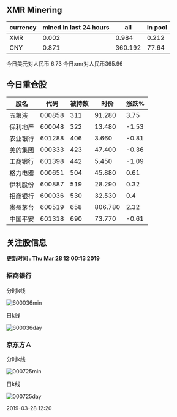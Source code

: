 ## XMR Minering

|currency|mined in last 24 hours|all|in pool|
|---|---|---|---|
|XMR|0.002|0.984|0.212|
|CNY|0.871|360.192|77.64|

今日美元对人民币 6.73	今日xmr对人民币365.96


## 今日重仓股 

|股名|代码|被持数|时价|涨跌%|
|---|---|---|---|---|
|五粮液|000858|311|91.280|3.75|
|保利地产|600048|322|13.480|-1.53|
|农业银行|601288|406|3.660|-0.81|
|美的集团|000333|423|47.400|-0.36|
|工商银行|601398|442|5.450|-1.09|
|格力电器|000651|504|45.880|0.61|
|伊利股份|600887|519|28.290|0.32|
|招商银行|600036|530|32.530|0.4|
|贵州茅台|600519|658|806.780|2.32|
|中国平安|601318|690|73.770|-0.61|

## 关注股信息
**更新时间 : Thu Mar 28 12:00:13 2019**
### 招商银行 
分时k线

![600036min](http://image.sinajs.cn/newchart/min/n/sh600036.gif)

日k线

![600036day](http://image.sinajs.cn/newchart/daily/n/sh600036.gif)

### 京东方Ａ 
分时k线

![000725min](http://image.sinajs.cn/newchart/min/n/sz000725.gif)

日k线

![000725day](http://image.sinajs.cn/newchart/daily/n/sz000725.gif)

2019-03-28 12:20